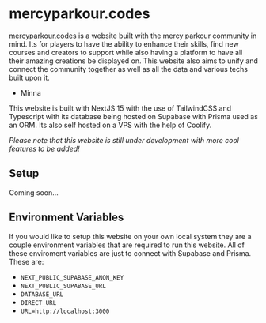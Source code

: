 # mercyparkour.codes

[mercyparkour.codes](https://mercyparkour.codes/) is a website built with the mercy parkour community in mind. Its for players to have the ability to enhance their skills, find new courses and creators to support while also having a platform to have all their amazing creations be displayed on. This website also aims to unify and connect the community together as well as all the data and various techs built upon it.

- Minna

This website is built with NextJS 15 with the use of TailwindCSS and Typescript with its database being hosted on Supabase with Prisma used as an ORM. Its also self hosted on a VPS with the help of Coolify.

*Please note that this website is still under development with more cool features to be added!*

## Setup

Coming soon...

## Environment Variables

If you would like to setup this website on your own local system they are a couple environment variables that are required to run this website. All of these enviroment variables are just to connect with Supabase and Prisma. These are:

- `NEXT_PUBLIC_SUPABASE_ANON_KEY`
- `NEXT_PUBLIC_SUPABASE_URL`
- `DATABASE_URL`
- `DIRECT_URL`
- `URL=http://localhost:3000`
